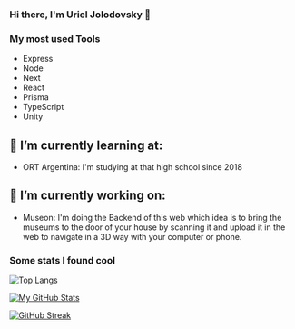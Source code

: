 ### Hi there, I'm Uriel Jolodovsky 👋

### My most used Tools

- Express
- Node
- Next
- React
- Prisma
- TypeScript
- Unity

## 🌱 I’m currently learning at:
 - ORT Argentina: I'm studying at that high school since 2018 
##  🔭 I’m currently working on:
 - Museon: I'm doing the Backend of this web which idea is to bring the museums to the door of your house by scanning it and upload it in the web to navigate in a 3D way with your computer or phone.
### Some stats I found cool

[![Top Langs](https://github-readme-stats.vercel.app/api/top-langs/?username=UrielJolodovsky&theme=highcontrast&layout=compact&langs\_count=6)](https://github.com/UrielJolodovsky/github-readme-stats)

[![My GitHub Stats](https://github-readme-stats.vercel.app/api?username=UrielJolodovsky&count_private=true&show_icons=true&theme=dark)](https://github.com/UrielJolodovsky)

[![GitHub Streak](https://streak-stats.demolab.com?user=UrielJolodovsky&theme=transparent)](https://git.io/streak-stats)
<!--
**UrielJolodovsky/UrielJolodovsky** is a ✨ _special_ ✨ repository because its `README.md` (this file) appears on your GitHub profile.

Here are some ideas to get you started:

- 🔭 I’m currently working on ...
- 🌱 I’m currently learning ...
- 👯 I’m looking to collaborate on ...
- 🤔 I’m looking for help with ...
- 💬 Ask me about ...
- 📫 How to reach me: ...
- 😄 Pronouns: ...
- ⚡ Fun fact: ...
-->
